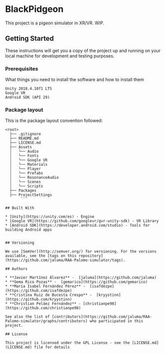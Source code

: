 # BlackPidgeon
This project is a pigeon simulator in XR/VR. WIP.

## Getting Started

These instructions will get you a copy of the project up and running on your local machine for development and testing purposes. 

### Prerequisites

What things you need to install the software and how to install them

```
Unity 2018.4.10f1 LTS
Google VR
Android SDK (API 29)
```

### Package layout
This is the package layout convention followed:

```
<root>
  ├── .gitignore
  ├── README.md
  ├── LICENSE.md
  ├── Assets
  │   └── Audio
  │   └── Fonts
  │   └── Google VR
  │   └── Materials
  │   └── Player
  │   └── Prefabs
  │   └── ResonanceAudio
  │   └── Scenes
  │   └── Scripts
  ├── Packages
  ├── ProjectSettings
	   ```

## Built With

* [Unity](https://unity.com/es) - Engine
* [Google VR](https://github.com/googlevr/gvr-unity-sdk) - VR Library
* [Android SDK](https://developer.android.com/studio) - Tools for building Android apps


## Versioning

We use [SemVer](http://semver.org/) for versioning. For the versions available, see the [tags on this repository](https://github.com/jaluma/RAA-Palomo-simulator/tags). 

## Authors

* **Javier Martínez Álvarez** -  [jaluma](https://github.com/jaluma)
* **Gema Rico Pozas** -  [gemarico](https://github.com/gemarico)
* **María Isabel Fernández Pérez** -  [isafdezpe](https://github.com/isafdezpe)
* **Cristina Ruiz de Bucesta Crespo** -  [kryystinn](https://github.com/kryystinn)
* **Christian Peláez Fernández** - [christianpe98](https://github.com/christianpe98)

See also the list of [contributors](https://github.com/jaluma/RAA-Palomo-simulator/graphs/contributors) who participated in this project.

## License

This project is licensed under the GPL License - see the [LICENSE.md](LICENSE.md) file for details